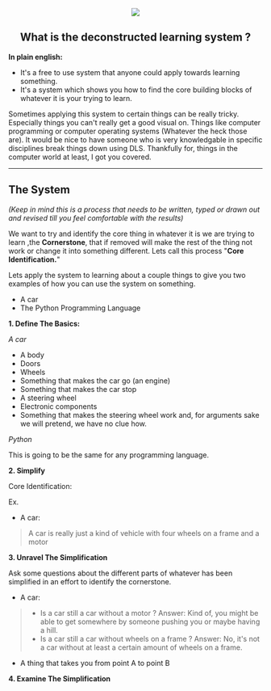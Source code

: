 
<p align="center">

<img src="https://i.imgur.com/Yky4kVY.png">

</p>


<h2 align="center"> What is the deconstructed learning system ? </h2>


**In plain english:**

- It's a free to use system that anyone could apply towards learning something.
- It's a system which shows you how to find the core building blocks of whatever it is your trying to learn.

Sometimes applying this system to certain things can be really tricky. Especially things you can't really get a good visual on. Things like computer programming or computer operating systems (Whatever the heck those are).
It would be nice to have someone who is very knowledgable in specific disciplines break things down using DLS.
Thankfully for, things in the computer world at least, I got you covered.

------------------------------------------------

## The System

*(Keep in mind this is a process that needs to be written, typed or drawn out and revised till you feel comfortable with the results)*

We want to try and identify the core thing in whatever it is we are trying to learn ,the **Cornerstone**, that if removed will make the rest of the thing not work or change it into something different.
Lets call this process "**Core Identification.**"



Lets apply the system to learning about a couple things to give you two examples of how you can use the system on something.

- A car
- The Python Programming Language


**1. Define The Basics:**

*A car*

- A body
- Doors
- Wheels
- Something that makes the car go (an engine)
- Something that makes the car stop
- A steering wheel
- Electronic components
- Something that makes the steering wheel work and, for arguments sake we will pretend, we have no clue how.



*Python*

This is going to be the same for any programming language.






**2. Simplify**


Core Identification:


Ex.

- A car:
> A car is really just a kind of vehicle with four wheels on a frame and a motor


**3. Unravel The Simplification**

Ask some questions about the different parts of whatever has been simplified in an effort to identify the cornerstone.

- A car: 
> - Is a car still a car without a motor ?
> Answer: Kind of, you might be able to get somewhere by someone pushing you or maybe having a hill.
> - Is a car still a car without wheels on a frame ?
> Answer: No, it's not a car without at least a certain amount of wheels on a frame.


- A thing that takes you from point A to point B



**4. Examine The Simplification**








